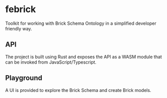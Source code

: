 # febrick
Toolkit for working with Brick Schema Ontology in a simplified developer friendly way.

## API
The project is built using Rust and exposes the API as a WASM module that can be invoked from JavaScript/Typescript.

## Playground
A UI is provided to explore the Brick Schema and create Brick models.
